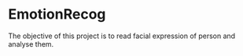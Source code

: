 # EmotionRecog
The objective of this project is to read facial expression of person and analyse them.
